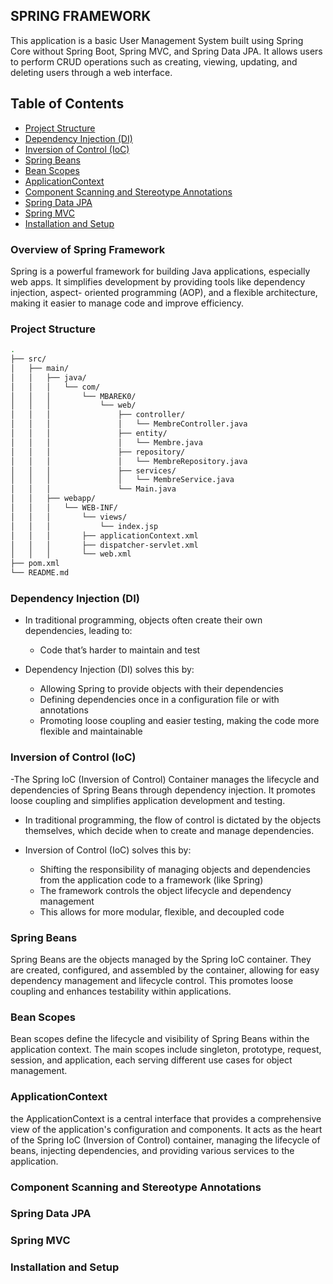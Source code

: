 ## SPRING FRAMEWORK

This application is a basic User Management System 
built using Spring Core without Spring Boot, 
Spring MVC, and Spring Data JPA. It allows users to perform CRUD operations 
such as creating, viewing, updating, and deleting users through a web interface.

## Table of Contents
- [Project Structure](#project-structure)
- [Dependency Injection (DI)](#dependency-injection-di)
- [Inversion of Control (IoC)](#inversion-of-control-ioc)
- [Spring Beans](#spring-beans)
- [Bean Scopes](#bean-scopes)
- [ApplicationContext](#applicationcontext)
- [Component Scanning and Stereotype Annotations](#component-scanning-and-stereotype-annotations)
- [Spring Data JPA](#spring-data-jpa)
- [Spring MVC](#spring-mvc)
- [Installation and Setup](#installation-and-setup)

### Overview of Spring Framework
  Spring is a powerful framework for building Java applications, especially web apps. It simplifies development by providing tools like dependency injection, aspect-     oriented programming (AOP), and a flexible architecture, making it easier to manage code and improve efficiency.
### Project Structure
```sh
.
├── src/
│   ├── main/
│   │   ├── java/
│   │   │   └── com/
│   │   │       └── MBAREK0/
│   │   │           └── web/
│   │   │               ├── controller/
│   │   │               │   └── MembreController.java
│   │   │               ├── entity/
│   │   │               │   └── Membre.java
│   │   │               ├── repository/
│   │   │               │   └── MembreRepository.java
│   │   │               ├── services/
│   │   │               │   └── MembreService.java
│   │   │               └── Main.java
│   │   ├── webapp/
│   │   │   └── WEB-INF/
│   │   │       └── views/
│   │   │           └── index.jsp
│   │   │       ├── applicationContext.xml
│   │   │       ├── dispatcher-servlet.xml
│   │   │       └── web.xml
├── pom.xml
└── README.md
```

### Dependency Injection (DI)
- In traditional programming, objects often create their own dependencies, leading to:
  - Code that’s harder to maintain and test
    
- Dependency Injection (DI) solves this by:
  - Allowing Spring to provide objects with their dependencies
  - Defining dependencies once in a configuration file or with annotations
  - Promoting loose coupling and easier testing, making the code more flexible and maintainable

### Inversion of Control (IoC)
-The Spring IoC (Inversion of Control) Container manages the lifecycle and dependencies of Spring Beans through dependency injection. It promotes loose coupling and 
 simplifies application development and testing.

- In traditional programming, the flow of control is dictated by the objects themselves, which decide when to create and manage dependencies.

- Inversion of Control (IoC) solves this by:
  - Shifting the responsibility of managing objects and dependencies from the application code to a framework (like Spring)
  - The framework controls the object lifecycle and dependency management
  - This allows for more modular, flexible, and decoupled code

### Spring Beans
Spring Beans are the objects managed by the Spring IoC container. They are created, configured, and assembled by the container, allowing for easy dependency management and lifecycle control. This promotes loose coupling and enhances testability within applications.

### Bean Scopes
Bean scopes define the lifecycle and visibility of Spring Beans within the application context. The main scopes include singleton, prototype, request, session, and application, each serving different use cases for object management.

### ApplicationContext
the ApplicationContext is a central interface that provides a comprehensive view of the application's configuration and components. It acts as the heart of the Spring IoC (Inversion of Control) container, managing the lifecycle of beans, injecting dependencies, and providing various services to the application.

### Component Scanning and Stereotype Annotations

### Spring Data JPA

### Spring MVC

### Installation and Setup
